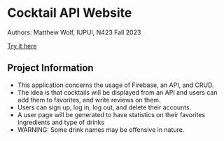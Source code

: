 # Cocktail API Website

Authors: Matthew Wolf, IUPUI, N423 Fall 2023

[Try it here](https://wolfmatt233.github.io/CocktailAPIWebsite/dist/)

## Project Information

- This application concerns the usage of Firebase, an API, and CRUD.
- The idea is that cocktails will be displayed from an API and users can add them to favorites, and write reviews on them.
- Users can sign up, log in, log out, and delete their accounts.
- A user page will be generated to have statistics on their favorites ingredients and type of drinks
- WARNING: Some drink names may be offensive in nature.
